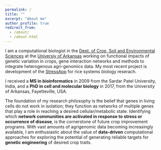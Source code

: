 ```yaml
---
permalink: /
title: ""
excerpt: "About me"
author_profile: true
redirect_from: 
  - /about/
  - /about.html
---
```


I am a computational biologist in the [Dept. of Crop, Soil and Environmental Sciences](https://crop-soil-environmental-sciences.uark.edu/) at the [Universiy of Arkansas](https://www.uark.edu/) working on functional impacts of genetic variation in crops, gene interaction networks and methods to integrate heterogenous agri-genomics data. My most recent project is development of the [StressApp](http://rrn.uark.edu/shiny/apps/rrn/) for rice systems biology reserach.

I received a **MS in bioinformatics** in 2009 from the Sardar Patel University, India, and a **PhD in cell and molecular biology** in 2017, from the University of Arkansas, Fayetteville, USA.

The foundation of my research philosophy is the belief that genes in living cells do not work in isolation; they function as networks of multiple genes that play a role in reaching a desired cellular/metabolic state. Identifying which **network communities are activated in response to stress or occurrence of disease**, is the cornerstone of future crop improvement programs. With vast amounts of agrigenomic data becoming increasingly available, I am enthusiastic about the value of **data-driven** computational approaches for exploring the potential of generating reliable targets for **genetic engineering** of desired crop traits.


